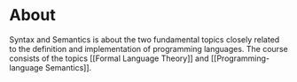 ```toc
```
# About
Syntax and Semantics is about the two fundamental topics closely related to the definition and implementation of programming languages.
The course consists of the topics [[Formal Language Theory]] and [[Programming-language Semantics]].
